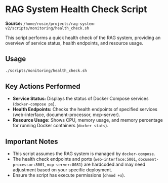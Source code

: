 # RAG System Health Check Script

**Source:** `/home/rosie/projects/rag-system-v2/scripts/monitoring/health_check.sh`

This script performs a quick health check of the RAG system, providing an overview of service status, health endpoints, and resource usage.

## Usage

```bash
./scripts/monitoring/health_check.sh
```

## Key Actions Performed

- **Service Status:** Displays the status of Docker Compose services (`docker-compose ps`).
- **Health Endpoints:** Checks the health endpoints of specified services (web-interface, document-processor, mcp-server).
- **Resource Usage:** Shows CPU, memory usage, and memory percentage for running Docker containers (`docker stats`).

## Important Notes

- This script assumes the RAG system is managed by `docker-compose`.
- The health check endpoints and ports (`web-interface:5001`, `document-processor:8001`, `mcp-server:8081`) are hardcoded and may need adjustment based on your specific deployment.
- Ensure the script has execute permissions (`chmod +x`).
